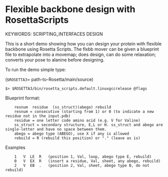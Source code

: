 Flexible backbone design with RosettaScripts
============================================

KEYWORDS: SCRIPTING_INTERFACES DESIGN

This is a short demo showing how you can design your protein with flexible backbone using Rosetta Scripts. The flxbb mover can be given a blueprint file to extrapolate into a movemap; does design, can do some relaxation; converts your pose to alanine before designing.

To run the demo simple type:

(`$ROSETTA3`= path-to-Rosetta/main/source)

```
$> $ROSETTA3/bin/rosetta_scripts.default.linuxgccrelease @flags
```

Blueprint format:

        resnum  residue  (ss_struct)(abego) rebuild
        resnum = consecutive (starting from 1) or 0 (to indicate a new residue not in the input.pdb)
        residue = one letter code amino acid (e.g. V for Valine)
        ss_struct = secondary structure, E,L or H. ss_struct and abego are single-letter and have no space between them.
        abego = abego type (ABEGO), use X if any is allowed
        rebuild = R (rebuild this position) or "." (leave as is)
Examples

        1   V  LE  R   (position 1, Val, loop, abego type E, rebuild)
        0   V  EX  R   (insert a residue, Val, sheet, any abego, rebuild)
        2   V  EB  .   (position 2, Val, sheet, abego type B, do not rebuild)
